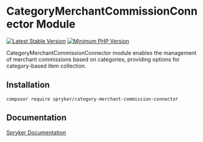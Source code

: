 # CategoryMerchantCommissionConnector Module
[![Latest Stable Version](https://poser.pugx.org/spryker/category-merchant-commission-connector/v/stable.svg)](https://packagist.org/packages/spryker/category-merchant-commission-connector)
[![Minimum PHP Version](https://img.shields.io/badge/php-%3E%3D%208.2-8892BF.svg)](https://php.net/)

CategoryMerchantCommissionConnector module enables the management of merchant commissions based on categories, providing options for category-based item collection.

## Installation

```
composer require spryker/category-merchant-commission-connector
```

## Documentation

[Spryker Documentation](https://docs.spryker.com)

